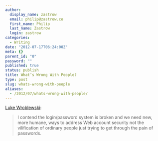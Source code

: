 ```yaml
---
author:
  display_name: zastrow
  email: philip@zastrow.co
  first_name: Philip
  last_name: Zastrow
  login: zastrow
categories:
  - Writing
date: "2012-07-17T06:24:00Z"
meta: {}
parent_id: "0"
password: ""
published: true
status: publish
title: What’s Wrong With People?
type: post
slug: whats-wrong-with-people
aliases:
  - /2012/07/whats-wrong-with-people/
---
```

<p><a href="http://www.lukew.com">Luke Wroblewski</a>:</p>
<blockquote><p>I contend the login/password system is broken and we need new, more humane, ways to address Web account security not the vilification of ordinary people just trying to get through the pain of passwords.</p></blockquote>
